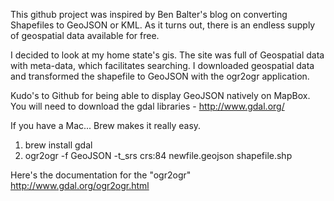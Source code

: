 This github project was inspired by Ben Balter's blog on converting Shapefiles to GeoJSON or KML.  As it turns out, there is an endless supply of geospatial data available for free.

I decided to look at my home state's gis.  The site was full of Geospatial data with meta-data, which facilitates searching.  I downloaded geospatial data and transformed the shapefile to GeoJSON with the ogr2ogr application.

Kudo's to Github for being able to display GeoJSON natively on MapBox.  You will need to download the gdal libraries - http://www.gdal.org/

If you have a Mac... Brew makes it really easy.

1. brew install gdal
2. ogr2ogr -f GeoJSON -t_srs crs:84 newfile.geojson shapefile.shp

Here's the documentation for the "ogr2ogr" http://www.gdal.org/ogr2ogr.html
